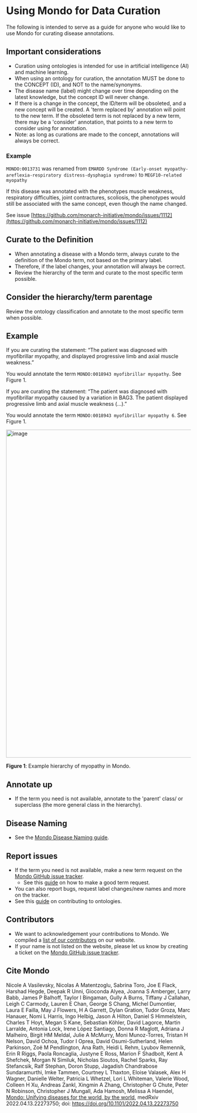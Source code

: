 # Using Mondo for Data Curation

The following is intended to serve as a guide for anyone who would like to use Mondo for curating disease annotations.

## Important considerations

- Curation using ontologies is intended for use in artificial intelligence (AI) and machine learning.
- When using an ontology for curation, the annotation MUST be done to the CONCEPT (ID), and NOT to the name/synonyms.
- The disease name (label) might change over time depending on the latest knowledge, but the concept ID will never change.
- If there is a change in the concept, the ID/term will be obsoleted, and a new concept will be created. A 'term replaced by' annotation will point to the new term. If the obsoleted term is not replaced by a new term, there may be a 'consider' annotation, that points to a new term to consider using for annotation.
- Note: as long as curations are made to the concept, annotations will always be correct.

### Example
`MONDO:0013731` was renamed from `EMARDD Syndrome (Early-onset myopathy-areflexia-respiratory distress-dysphagia syndrome)` to `MEGF10-related myopathy`

If this disease was annotated with the phenotypes muscle weakness, respiratory difficulties, joint contractures, scoliosis, the phenotypes would still be associated with the same concept, even though the name changed.

See issue [https://github.com/monarch-initiative/mondo/issues/1112](https://github.com/monarch-initiative/mondo/issues/1112)

## Curate to the Definition

- When annotating a disease with a Mondo term, always curate to the definition of the Mondo term, not based on the primary label. 
- Therefore, if the label changes, your annotation will always be correct.
- Review the hierarchy of the term and curate to the most specific term possible.

## Consider the hierarchy/term parentage

Review the ontology classification and annotate to the most specific term when possible.

## Example

If you are curating the statement: “The patient was diagnosed with myofibrillar myopathy, and displayed progressive limb and axial muscle weakness.”  

You would annotate the term `MONDO:0018943 myofibrillar myopathy`. See Figure 1.

If you are curating the statement: “The patient was diagnosed with myofibrillar myopathy caused by a variation in BAG3. The patient displayed progressive limb and axial muscle weakness (...).”  

You would annotate the term `MONDO:0018943 myofibrillar myopathy 6`. See Figure 1.

<img width="895" alt="image" src="https://user-images.githubusercontent.com/6722114/171963572-110aad4d-cbe3-41f2-9eb4-03dd58b243c7.png">

**Figure 1**: Example hierarchy of myopathy in Mondo.

## Annotate up

- If the term you need is not available, annotate to the 'parent' class/ or superclass (the more general class in the hierarchy).

## Disease Naming

- See the [Mondo Disease Naming guide](https://mondo.monarchinitiative.org/pages/disease-naming/).

## Report issues

- If the term you need is not available, make a new term request on the [Mondo GitHub issue tracker](https://github.com/monarch-initiative/mondo/issues).
  - See this [guide](https://mondo.readthedocs.io/en/latest/editors-guide/c-make-good-term-request/) on how to make a good term request.
- You can also report bugs, request label changes/new names and more on the tracker.
- See this [guide](https://oboacademy.github.io/obook/pathways/ontology-contributor/) on contributing to ontologies.

## Contributors

- We want to acknowledgement your contributions to Mondo. We compiled a [list of our contributors](https://mondo.monarchinitiative.org/pages/contributors/) on our website.
- If your name is not listed on the website, please let us know by creating a ticket on the [Mondo GitHub issue tracker](https://github.com/monarch-initiative/mondo/issues).

## Cite Mondo

Nicole A Vasilevsky, Nicolas A Matentzoglu, Sabrina Toro, Joe E Flack, Harshad Hegde, Deepak R Unni, Gioconda Alyea, Joanna S Amberger, Larry Babb, James P Balhoff, Taylor I Bingaman, Gully A Burns, Tiffany J Callahan, Leigh C Carmody, Lauren E Chan, George S Chang, Michel Dumontier, Laura E Failla, May J Flowers, H A Garrett, Dylan Gration, Tudor Groza, Marc Hanauer, Nomi L Harris, Ingo Helbig, Jason A Hilton, Daniel S Himmelstein, Charles T Hoyt, Megan S Kane, Sebastian Köhler, David Lagorce, Martin Larralde, Antonia Lock, Irene López Santiago, Donna R Maglott, Adriana J Malheiro, Birgit HM Meldal, Julie A McMurry, Moni Munoz-Torres, Tristan H Nelson, David Ochoa, Tudor I Oprea, David Osumi-Sutherland, Helen Parkinson, Zoë M Pendlington, Ana Rath, Heidi L Rehm, Lyubov Remennik, Erin R Riggs, Paola Roncaglia, Justyne E Ross, Marion F Shadbolt, Kent A Shefchek, Morgan N Similuk, Nicholas Sioutos, Rachel Sparks, Ray Stefancsik, Ralf Stephan, Doron Stupp, Jagadish Chandrabose Sundaramurthi, Imke Tammen, Courtney L Thaxton, Eloise Valasek, Alex H Wagner, Danielle Welter, Patricia L Whetzel, Lori L Whiteman, Valerie Wood, Colleen H Xu, Andreas Zankl, Xingmin A Zhang, Christopher G Chute, Peter N Robinson, Christopher J Mungall, Ada Hamosh, Melissa A Haendel, [Mondo: Unifying diseases for the world, by the world](https://www.medrxiv.org/content/10.1101/2022.04.13.22273750v1), medRxiv 2022.04.13.22273750; doi: https://doi.org/10.1101/2022.04.13.22273750
